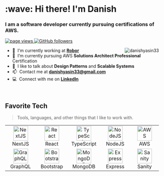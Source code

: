 <h1 align="left" id="macropower-title">:wave: Hi there! I'm Danish</h1>
<h3 align="left">I am a software developer currently pursuing certifications of AWS.</h3>

<p align="left">
  <a href="https://github.com/danishyasin33/danishyasin33">
    <img src="https://komarev.com/ghpvc/?username=danishyasin33" alt="page views" />
  </a>

  <a href="https://github.com/danishyasin33?tab=followers">
    <img alt="GitHub followers" src="https://img.shields.io/github/followers/danishyasin33?color=green&logo=github">
  </a>
 
</p>

<a >
  <img src="https://github-readme-stats.vercel.app/api?username=danishyasin33&show_icons=true&count_private=true&include_all_commits=true" alt="danishyasin33" align="right" />
</a>

- :office: &nbsp;I'm currently working at **[Robor]**
- :seedling: &nbsp;I’m currently pursuing AWS **Solutions Architect Professional** Certification
- :speech_balloon: &nbsp;I like to talk about **Design Patterns** and **Scalable Systems**
- :mailbox: &nbsp;Contact me at **danishyasin33@gmail.com**
- :computer: &nbsp;Connect with me on **[LinkedIn]**

<br>

<h2 align="left" id="macropower-tech">Favorite Tech</h2>

> Tools, languages, and other things that I like to work with.

<table>
  <tr>
   <td align="center" width="96">
      <a href="#danishyasin33">
        <img src="https://pics.freeicons.io/uploads/icons/png/9114856761551941711-512.png" width="48" height="48" alt="NextJS" />
      </a>
      <br>NextJS
    </td>
    <td align="center" width="96">
      <a href="#danishyasin33">
        <img src="https://pics.freeicons.io/uploads/icons/png/20167174151551942641-512.png" width="48" height="48" alt="React" />
      </a>
      <br>React
    </td>
     <td align="center" width="96">
      <a href="#danishyasin33">
        <img src="https://pics.freeicons.io/uploads/icons/png/14678610731551953708-512.png" width="48" height="48" alt="TypeScript" />
      </a>
      <br>TypeScript
    </td>
    <td align="center" width="96"> 
      <a href="#danishyasin33" >
        <img src="https://pics.freeicons.io/uploads/icons/png/8954758561551942278-512.png" width="48" height="48" alt="NodeJS" />
      </a>
      <br>NodeJS
    </td>
    <td align="center" width="96">
      <a href="#danishyasin33">
        <img src="https://pics.freeicons.io/uploads/icons/png/18181230061536126577-512.png" width="48" height="48" alt="AWS" />
      </a>
      <br>AWS
    </td>
  </tr>
  <tr>
    <td align="center" width="96"> 
      <a href="#danishyasin33" >
        <img src="https://pics.freeicons.io/uploads/icons/png/21299071571548141943-512.png" width="48" height="48" alt="GraphQL" />
      </a>
      <br>GraphQL
    </td>
    <td align="center" width="96">
      <a href="#danishyasin33">
        <img src="https://pics.freeicons.io/uploads/icons/png/19681752361536207300-512.png" width="48" height="48" alt="Bootstrap" />
      </a>
      <br>Bootstrap
    </td>
    <td align="center" width="96"> 
      <a href="#danishyasin33" >
        <img src="https://pics.freeicons.io/uploads/icons/png/1888890291551942128-512.png" width="48" height="48" alt="MongoDB" />
      </a>
      <br>MongoDB
    </td>
    <td align="center" width="96"> 
      <a href="#danishyasin33" >
        <img src="https://encrypted-tbn0.gstatic.com/images?q=tbn:ANd9GcQprYdebuGjpDHnU5L4QZOI5ZrqyWmHIRjSBdq5ABi5Z_gcdnP_AgRtLEAsdwuokyhCGtU&usqp=CAU" width="48" height="48" alt="Express" style="object-fit:contain;" />
      </a>
      <br>Express
    </td>
    <td align="center" width="96"> 
      <a href="#danishyasin33" >
        <img src="https://pics.freeicons.io/uploads/icons/png/17521277461551942823-512.png" width="48" height="48" alt="Sanity" />
      </a>
      <br>Sanity
    </td>
  </tr>
</table>

[robor]: https://github.com/robor-systems
[linkedin]: https://www.linkedin.com/in/danishyasin "Ahmed LinkedIn"

